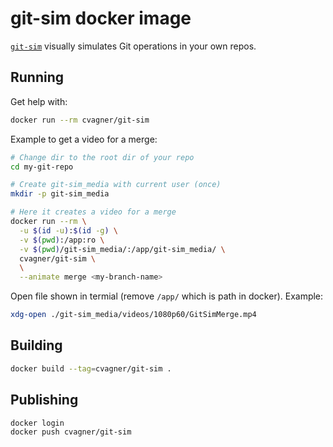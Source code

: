 # git-sim docker image

[`git-sim`](https://github.com/initialcommit-com/git-sim) visually simulates Git operations in your own repos.


## Running

Get help with:
```sh
docker run --rm cvagner/git-sim
```

Example to get a video for a merge:
```sh
# Change dir to the root dir of your repo
cd my-git-repo

# Create git-sim_media with current user (once)
mkdir -p git-sim_media

# Here it creates a video for a merge
docker run --rm \
  -u $(id -u):$(id -g) \
  -v $(pwd):/app:ro \
  -v $(pwd)/git-sim_media/:/app/git-sim_media/ \
  cvagner/git-sim \
  \
  --animate merge <my-branch-name>
```

Open file shown in termial (remove `/app/` which is path in docker). Example:
```sh
xdg-open ./git-sim_media/videos/1080p60/GitSimMerge.mp4
```

## Building

```bash
docker build --tag=cvagner/git-sim .
```

## Publishing

```sh
docker login
docker push cvagner/git-sim
```

